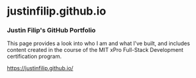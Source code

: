 # justinfilip.github.io

### Justin Filip's GitHub Portfolio

This page provides a look into who I am and what I've built, and includes content created in the course of the MIT xPro Full-Stack Development certification program.

https://justinfilip.github.io/

